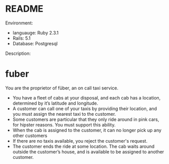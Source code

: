 
# README

Environment:

- languauge: Ruby 2.3.1
- Rails: 5.1
- Database: Postgresql

Description:
# fuber
You are the proprietor of füber, an on call taxi service.
* You have a fleet of cabs at your disposal, and each cab has a location, determined by it’s latitude and longitude.
* A customer can call one of your taxis by providing their location, and you must assign the nearest taxi to the customer.
* Some customers are particular that they only ride around in pink cars, for hipster reasons. You must support this ability.
* When the cab is assigned to the customer, it can no longer pick up any other customers
* If there are no taxis available, you reject the customer's request.
* The customer ends the ride at some location. The cab waits around outside the customer’s house, and is available to be assigned to another customer.
